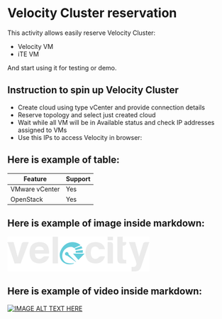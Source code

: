 # Velocity Cluster reservation

This activity allows easily reserve Velocity Cluster:

* Velocity VM
* iTE VM

And start using it for testing or demo. 

## Instruction to spin up Velocity Cluster

* Create cloud using type vCenter and provide connection details
* Reserve topology and select just created cloud
* Wait while all VM will be in Available status and check IP addresses assigned to VMs
* Use this IPs to access Velocity in browser:





## Here is example of table:

| Feature           | Support |
| ----------------- | ------- |
| VMware vCenter    | Yes |
| OpenStack         | Yes |



## Here is example of image inside markdown: 

![Velocity Logo](reserve_velocity_cluster_icon.svg)



## Here is example of video inside markdown:

[![IMAGE ALT TEXT HERE](http://img.youtube.com/vi/YOUTUBE_VIDEO_ID_HERE/0.jpg)](https://www.youtube.com/watch?v=EcnBWG-rcxY)


